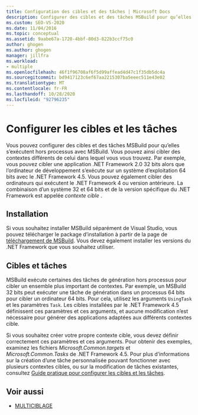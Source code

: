 ```yaml
---
title: Configuration des cibles et des tâches | Microsoft Docs
description: Configurer des cibles et des tâches MSBuild pour qu’elles s’exécutent hors processus avec MSBuild afin que vous puissiez cibler des contextes qui diffèrent de celui sur lequel vous exécutez.
ms.custom: SEO-VS-2020
ms.date: 11/04/2016
ms.topic: conceptual
ms.assetid: 9aabe67a-1720-4bbf-80d3-822b3ccf75c0
author: ghogen
ms.author: ghogen
manager: jillfra
ms.workload:
- multiple
ms.openlocfilehash: 46f1f96708af6f5d99affead4d47c1f35db5dc4a
ms.sourcegitcommit: bd9417123c6ef67aa2215307ba5eeec511e43e02
ms.translationtype: MT
ms.contentlocale: fr-FR
ms.lasthandoff: 10/28/2020
ms.locfileid: "92796235"
---
```

# <a name="configure-targets-and-tasks"></a>Configurer les cibles et les tâches

Vous pouvez configurer des cibles et des tâches MSBuild pour qu’elles s’exécutent hors processus avec MSBuild. Vous pouvez ainsi cibler des contextes différents de celui dans lequel vous vous trouvez. Par exemple, vous pouvez cibler une application .NET Framework 2.0 32 bits alors que l’ordinateur de développement s’exécute sur un système d’exploitation 64 bits avec le .NET Framework 4.5. Vous pouvez également cibler des ordinateurs qui exécutent le .NET Framework 4 ou version antérieure. La combinaison d’un système 32 et 64 bits et de la version spécifique du .NET Framework est appelée *contexte cible* .

## <a name="installation"></a>Installation

  Si vous souhaitez installer MSBuild séparément de Visual Studio, vous pouvez télécharger le package d’installation à partir de la page de [téléchargement de MSBuild](https://www.microsoft.com/download/details.aspx?id=40760). Vous devez également installer les versions du .NET Framework que vous souhaitez utiliser.

## <a name="targets-and-tasks"></a>Cibles et tâches

 MSBuild exécute certaines des tâches de génération hors processus pour cibler un ensemble plus important de contextes.  Par exemple, un MSBuild 32 bits peut exécuter une tâche de génération dans un processus 64 bits pour cibler un ordinateur 64 bits. Pour cela, utilisez les arguments `UsingTask` et les paramètres `Task`. Les cibles installées par le .NET Framework 4.5 définissent ces paramètres et ces arguments, et aucune modification n’est nécessaire pour générer des applications adaptées aux différents contextes cible.

 Si vous souhaitez créer votre propre contexte cible, vous devez définir correctement ces paramètres et ces arguments. Pour obtenir des exemples, examinez les fichiers *Microsoft.Common.targets* et *Microsoft.Common.Tasks* de .NET Framework 4.5.  Pour plus d’informations sur la création d’une tâche personnalisée pouvant fonctionner avec plusieurs contextes cibles, ou sur la modification de tâches existantes, consultez [Guide pratique pour configurer les cibles et les tâches](../msbuild/how-to-configure-targets-and-tasks.md).

## <a name="see-also"></a>Voir aussi

- [MULTICIBLAGE](../msbuild/msbuild-multitargeting-overview.md)
